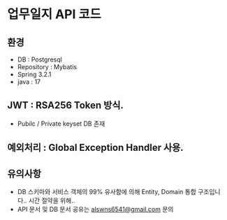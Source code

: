 # 업무일지 API 코드
## 환경
- DB : Postgresql
- Repository : Mybatis
- Spring 3.2.1
- java : 17
## JWT : RSA256 Token 방식.
- Pubilc / Private keyset DB 존재
## 예외처리 : Global Exception Handler 사용.

## 유의사항
- DB 스키마와 서비스 객체의 99% 유사함에 의해 Entity, Domain 통합 구조입니다.. 시간 절약을 위해..
- API 문서 및 DB 문서 공유는 alswns6541@gmail.com 문의
